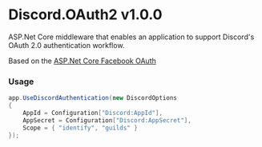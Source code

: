 # Discord.OAuth2 v1.0.0

ASP.Net Core middleware that enables an application to support Discord's OAuth 2.0 authentication workflow.

Based on the [ASP.Net Core Facebook OAuth](https://github.com/aspnet/Security/tree/dev/src/Microsoft.AspNetCore.Authentication.Facebook)

### Usage
```cs
app.UseDiscordAuthentication(new DiscordOptions
{
    AppId = Configuration["Discord:AppId"],
    AppSecret = Configuration["Discord:AppSecret"],
    Scope = { "identify", "guilds" }
});
```
